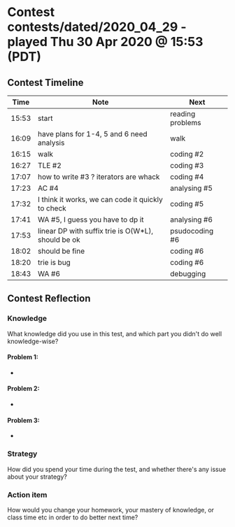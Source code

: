 # Contest contests/dated/2020_04_29 - played Thu 30 Apr 2020 @ 15:53 (PDT)

## Contest Timeline

| Time | Note | Next |
|----|----|----|
15:53 | start | reading problems
16:09 | have plans for 1-4, 5 and 6 need analysis | walk
16:15 | walk | coding #2
16:27 | TLE #2 | coding #3
17:07 | how to write #3 ? iterators are whack | coding #4
17:23 | AC #4 | analysing #5
17:32 | I think it works, we can code it quickly to check | coding #5
17:41 | WA #5, I guess you have to dp it | analysing #6
17:53 | linear DP with suffix trie is O(W*L), should be ok | psudocoding #6
18:02 | should be fine | coding #6
18:20 | trie is bug | coding #6
18:43 | WA #6 | debugging

## Contest Reflection

### Knowledge
What knowledge did you use in this test, and which part you didn't do well knowledge-wise?

#### Problem 1:

-

#### Problem 2:

-

#### Problem 3:

-

### Strategy
How did you spend your time during the test, and whether there's any issue about your strategy?

### Action item
How would you change your homework, your mastery of knowledge, or class time etc in order to do better next time?
